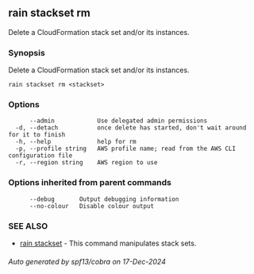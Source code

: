 ## rain stackset rm

Delete a CloudFormation stack set and/or its instances.

### Synopsis

Delete a CloudFormation stack set <stackset> and/or its instances.

```
rain stackset rm <stackset>
```

### Options

```
      --admin            Use delegated admin permissions
  -d, --detach           once delete has started, don't wait around for it to finish
  -h, --help             help for rm
  -p, --profile string   AWS profile name; read from the AWS CLI configuration file
  -r, --region string    AWS region to use
```

### Options inherited from parent commands

```
      --debug       Output debugging information
      --no-colour   Disable colour output
```

### SEE ALSO

* [rain stackset](rain_stackset.md)	 - This command manipulates stack sets.

###### Auto generated by spf13/cobra on 17-Dec-2024
